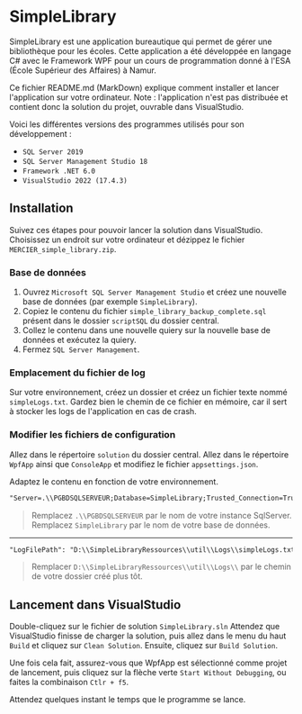# SimpleLibrary
SimpleLibrary est une application bureautique qui permet de gérer une bibliothèque pour les écoles.
Cette application a été développée en langage C# avec le Framework WPF pour un cours de programmation donné à l'ESA (École Supérieur des Affaires) à Namur.

Ce fichier README.md (MarkDown) explique comment installer et lancer l'application sur votre ordinateur.
Note : l'application n'est pas distribuée et contient donc la solution du projet, ouvrable dans VisualStudio.

Voici les différentes versions des programmes utilisés pour son développement :
- `SQL Server 2019`
- `SQL Server Management Studio 18`
- `Framework .NET 6.0`
- `VisualStudio 2022 (17.4.3)`

## Installation
Suivez ces étapes pour pouvoir lancer la solution dans VisualStudio.
Choisissez un endroit sur votre ordinateur et dézippez le fichier `MERCIER_simple_library.zip`.

### Base de données
1) Ouvrez `Microsoft SQL Server Management Studio` et créez une nouvelle base de données (par exemple `SimpleLibrary`).
2) Copiez le contenu du fichier `simple_library_backup_complete.sql` présent dans le dossier `scriptSQL` du dossier central.
3) Collez le contenu dans une nouvelle quiery sur la nouvelle base de données et exécutez la quiery.
4) Fermez `SQL Server Management`.

### Emplacement du fichier de log
Sur votre environnement, créez un dossier et créez un fichier texte nommé `simpleLogs.txt`.
Gardez bien le chemin de ce fichier en mémoire, car il sert à stocker les logs de l'application en cas de crash.

### Modifier les fichiers de configuration
Allez dans le répertoire `solution` du dossier central.
Allez dans le répertoire `WpfApp` ainsi que `ConsoleApp` et modifiez le fichier `appsettings.json`.

Adaptez le contenu en fonction de votre environnement.
```txt
"Server=.\\PGBDSQLSERVEUR;Database=SimpleLibrary;Trusted_Connection=True;Encrypt=False"
```
>Remplacez `.\\PGBDSQLSERVEUR` par le nom de votre instance SqlServer.
>Remplacez `SimpleLibrary` par le nom de votre base de données.
---
```txt
"LogFilePath": "D:\\SimpleLibraryRessources\\util\\Logs\\simpleLogs.txt",
```
>Remplacer `D:\\SimpleLibraryRessources\\util\\Logs\\` par le chemin de votre dossier créé plus tôt.

## Lancement dans VisualStudio

Double-cliquez sur le fichier de solution `SimpleLibrary.sln`
Attendez que VisualStudio finisse de charger la solution, puis allez dans le menu du haut `Build` et cliquez sur `Clean Solution`.
Ensuite, cliquez sur `Build Solution`.

Une fois cela fait, assurez-vous que WpfApp est sélectionné comme projet de lancement, puis cliquez sur la flèche verte `Start Without Debugging`, ou faites la combinaison `Ctlr + f5`.

Attendez quelques instant le temps que le programme se lance.
